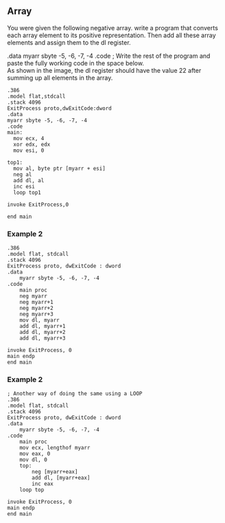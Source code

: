 ## Array   
You were given the following negative array. write a program that converts each array element to its positive representation. Then add all these array elements and assign them to the dl register. 

.data
    myarr sbyte -5, -6, -7, -4
.code
     ; Write the rest of the program and paste the fully working code in the space below.  
As shown in the image, the dl register should have the value 22 after summing up all elements in the array. 

```
.386
.model flat,stdcall
.stack 4096
ExitProcess proto,dwExitCode:dword
.data
myarr sbyte -5, -6, -7, -4
.code
main:
  mov ecx, 4
  xor edx, edx
  mov esi, 0
  
top1:
  mov al, byte ptr [myarr + esi]
  neg al
  add dl, al
  inc esi
  loop top1
 
invoke ExitProcess,0

end main
```

### Example 2   
```
.386
.model flat, stdcall
.stack 4096
ExitProcess proto, dwExitCode : dword
.data
    myarr sbyte -5, -6, -7, -4
.code
    main proc
    neg myarr
    neg myarr+1
    neg myarr+2
    neg myarr+3
    mov dl, myarr
    add dl, myarr+1
    add dl, myarr+2
    add dl, myarr+3

invoke ExitProcess, 0
main endp
end main
```

### Example 2   
```
; Another way of doing the same using a LOOP
.386
.model flat, stdcall
.stack 4096
ExitProcess proto, dwExitCode : dword
.data
    myarr sbyte -5, -6, -7, -4
.code
    main proc
    mov ecx, lengthof myarr 
    mov eax, 0
    mov dl, 0
    top:
        neg [myarr+eax]
        add dl, [myarr+eax]
        inc eax
    loop top

invoke ExitProcess, 0
main endp
end main
```
